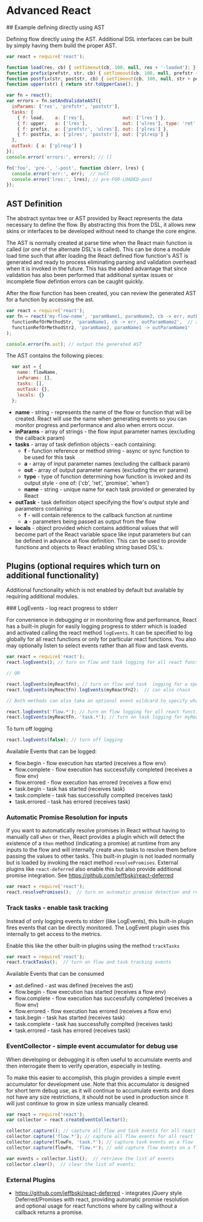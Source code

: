 # Advanced React

<a name="directAST"/>
## Example defining directly using AST

Defining flow directly using the AST. Additional DSL interfaces can be built by simply having them build the proper AST.


```javascript
var react = require('react');

function load(res, cb) { setTimeout(cb, 100, null, res + '-loaded'); }
function prefix(prefstr, str, cb) { setTimeout(cb, 100, null, prefstr + str); }
function postfix(str, poststr, cb) { setTimeout(cb, 100, null, str + poststr); }
function upper(str) { return str.toUpperCase(); }

var fn = react();
var errors = fn.setAndValidateAST({
  inParams: ['res', 'prefstr', 'poststr'],
  tasks: [
    { f: load,    a: ['res'],              out: ['lres'] },
    { f: upper,   a: ['lres'],             out: ['ulres'], type: 'ret'  },
    { f: prefix,  a: ['prefstr', 'ulres'], out: ['plres'] },
    { f: postfix, a: ['plres', 'poststr'], out: ['plresp'] }
  ],
  outTask: { a: ['plresp'] }
});
console.error('errors:', errors); // []

fn('foo', 'pre-', '-post', function cb(err, lres) {
  console.error('err:', err);  // null
  console.error('lres:', lres); // pre-FOO-LOADED-post
});
```


## AST Definition

The abstract syntax tree or AST provided by React represents the data necessary to define the flow. By abstracting this from the DSL, it allows new skins or interfaces to be developed without need to change the core engine.

The AST is normally created at parse time when the React main function is called (or one of the alternate DSL's is called). This can be done a module load time such that after loading the React defined flow function's AST is generated and ready to process eliminating parsing and validation overhead when it is invoked in the future. This has the added advantage that since validation has also been performed that additional syntax issues or incomplete flow defintion errors can be caught quickly.

After the flow function has been created, you can review the generated AST for a function by accessing the ast.

```javascript
var react = require('react');
var fn = react('my-flow-name', 'paramName1, paramName2, cb -> err, outParamName1, outParamName2',
  functionRefOrMethodStr, 'paramName1, cb -> err, outParamName2',  // async cb task
  functionRefOrMethodStr2, 'paramName2, paramName1 -> outParamName1'   // sync task
);

console.error(fn.ast); // output the generated AST
```

The AST contains the following pieces:

```javascript
  var ast = {
    name: flowName,
    inParams: [],
    tasks: [],
    outTask: {},
    locals: {}
  };
```
 - **name** - string - represents the name of the flow or function that will be created. React will use the name when generating events so you can monitor progress and performance and also when errors occur.
 - **inParams** - array of strings - the flow input parameter names (excluding the callback param)
 - **tasks** - array of task defintion objects - each containing:
   - **f** - function reference or method string - async or sync function to be used for this task
   - **a** - array of input parameter names (excluding the callback param)
   - **out** - array of output parameter names (excluding the err parame)
   - **type** - type of function determining how function is invoked and its output style - one of: ('cb', 'ret', 'promise', 'when')
   - **name** - string - unique name for each task provided or generated by React
 - **outTask** - task definition object specifying the flow's output style and parameters containing:
   - **f** - will contain reference to the callback function at runtime
   - **a** - parameters being passed as output from the flow
 - **locals** - object provided which contains additional values that will become part of the React variable space like input parameters but can be defined in advance at flow definition. This can be used to provide functions and objects to React enabling string based DSL's.


## Plugins (optional requires which turn on additional functionality)

Additional functionality which is not enabled by default but available by requiring additional modules.


<a name="LogEvents"/>
### LogEvents - log react progress to stderr

For convenience in debugging or in monitoring flow and performance, React has a built-in plugin for easily logging progress to stderr which is loaded and activated calling the react method `logEvents`. It can be specified to log globally for all react functions or only for particular react functions. You also may optionally listen to select events rather than all flow and task events.

```javascript
var react = require('react');
react.logEvents(); // turn on flow and task logging for all react functions

// OR

react.logEvents(myReactFn); // turn on flow and task  logging for a specific function, repeat as needed
react.logEvents(myReactFn).logEvents(myReactFn2);  // can also chain

// Both methods can also take an optional event wildcard to specify what you want to listen to

react.logEvents('flow.*'); // turn on flow logging for all react functions
react.logEvents(myReactFn, 'task.*'); // turn on task logging for myReactFn
```

To turn off logging

```javascript
react.logEvents(false); // turn off logging
```



Available Events that can be logged:

 - flow.begin - flow execution has started (receives a flow env)
 - flow.complete - flow execution has successfully completed (receives a flow env)
 - flow.errored - flow execution has errored (receives a flow env)
 - task.begin - task has started (receives task)
 - task.complete - task has successfully complted (receives task)
 - task.errored - task has errored (receives task)

### Automatic Promise Resolution for inputs

If you want to automatically resolve promises in React without having to manually call `when` or `then`, React provides a plugin which will detect the existence of a `then` method (indicating a promise) at runtime from any inputs to the flow and will internally create `when` tasks to resolve them before passing the values to other tasks. This built-in plugin is not loaded normally but is loaded by invoking the react method `resolvePromises`. External plugins like `react-deferred` also enable this but also provide additional promise integration. See https://github.com/jeffbski/react-deferred

```javascript
var react = require('react');
react.resolvePromises();  // turn on automatic promise detection and resolution
```

### Track tasks - enable task tracking

Instead of only logging events to stderr (like LogEvents), this built-in plugin fires events that can be directly monitored. The LogEvent plugin uses this internally to get access to the metrics.

Enable this like the other built-in plugins using the method `trackTasks`

```javascript
var react = require('react');
react.trackTasks();  // turn on flow and task tracking events
```

Available Events that can be consumed

 - ast.defined - ast was defined (receives the ast)
 - flow.begin - flow execution has started (receives a flow env)
 - flow.complete - flow execution has successfully completed (receives a flow env)
 - flow.errored - flow execution has errored (receives a flow env)
 - task.begin - task has started (receives task)
 - task.complete - task has successfully complted (receives task)
 - task.errored - task has errored (receives task)


### EventCollector - simple event accumulator for debug use

When developing or debugging it is often useful to accumulate events and then interrogate them to verify operation, especially in testing.

To make this easier to accomplish, this plugin provides a simple event accumulator for development use. Note that this accumulator is designed for short term debug use, as it will continue to accumulate events and does not have any size restrictions, it should not be used in production since it will just continue to grow in size unless manually cleared.

```javascript
var react = require('react');
var collector = react.createEventCollector();

collector.capture(); // capture all flow and task events for all react flows
collector.capture('flow.*'); // capture all flow events for all react flows
collector.capture(flowFn, 'task.*'); // capture task events on a flow
collector.capture(flowFn, 'flow.*'); // add capture flow events on a flow

var events = collector.list();  // retrieve the list of events
collector.clear();  // clear the list of events;
```

### External Plugins

 - https://github.com/jeffbski/react-deferred - integrates jQuery style Deferred/Promises with react, providing automatic promise resolution and optional usage for react functions where by calling without a callback returns a promise.
